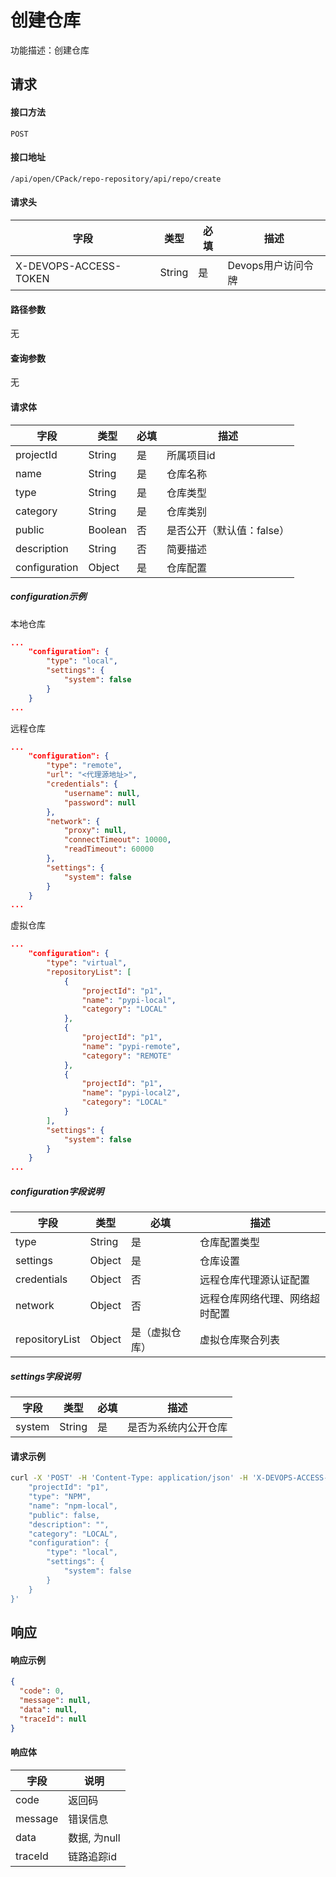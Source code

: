# 创建仓库

功能描述：创建仓库



## 请求

#### 接口方法

`POST`

#### 接口地址

`/api/open/CPack/repo-repository/api/repo/create`

#### 请求头

| 字段                  | 类型   | 必填 | 描述               |
| --------------------- | ------ | ---- | ------------------ |
| X-DEVOPS-ACCESS-TOKEN | String | 是   | Devops用户访问令牌 |

#### 路径参数

无

#### 查询参数

无

#### 请求体

| 字段          | 类型    | 必填 | 描述                      |
| ------------- | ------- | ---- | ------------------------- |
| projectId     | String  | 是   | 所属项目id                |
| name          | String  | 是   | 仓库名称                  |
| type          | String  | 是   | 仓库类型                  |
| category      | String  | 是   | 仓库类别                  |
| public        | Boolean | 否   | 是否公开（默认值：false） |
| description   | String  | 否   | 简要描述                  |
| configuration | Object  | 是   | 仓库配置                  |

##### configuration示例

本地仓库

```json
...
    "configuration": {
        "type": "local",
        "settings": {
            "system": false
        }
    }
...
```

远程仓库

```json
...
    "configuration": {
        "type": "remote",
        "url": "<代理源地址>",
        "credentials": {
            "username": null,
            "password": null
        },
        "network": {
            "proxy": null,
            "connectTimeout": 10000,
            "readTimeout": 60000
        },
        "settings": {
            "system": false
        }
    }
...
```

虚拟仓库

```json
...
    "configuration": {
        "type": "virtual",
        "repositoryList": [
            {
                "projectId": "p1",
                "name": "pypi-local",
                "category": "LOCAL"
            },
            {
                "projectId": "p1",
                "name": "pypi-remote",
                "category": "REMOTE"
            },
            {
                "projectId": "p1",
                "name": "pypi-local2",
                "category": "LOCAL"
            }
        ],
        "settings": {
            "system": false
        }
    }
...
```

##### configuration字段说明

| 字段           | 类型   | 必填           | 描述                           |
| -------------- | ------ | -------------- | ------------------------------ |
| type           | String | 是             | 仓库配置类型                   |
| settings       | Object | 是             | 仓库设置                       |
| credentials    | Object | 否             | 远程仓库代理源认证配置         |
| network        | Object | 否             | 远程仓库网络代理、网络超时配置 |
| repositoryList | Object | 是（虚拟仓库） | 虚拟仓库聚合列表               |

##### settings字段说明

| 字段   | 类型   | 必填 | 描述                 |
| ------ | ------ | ---- | -------------------- |
| system | String | 是   | 是否为系统内公开仓库 |

#### 请求示例

```bash
curl -X 'POST' -H 'Content-Type: application/json' -H 'X-DEVOPS-ACCESS-TOKEN: <your_access_token>' 'https://devops.example.com/api/open/CPack/repo-repository/api/repo/create' -d '{
    "projectId": "p1",
    "type": "NPM",
    "name": "npm-local",
    "public": false,
    "description": "",
    "category": "LOCAL",
    "configuration": {
        "type": "local",
        "settings": {
            "system": false
        }
    }
}'
```



## 响应

#### 响应示例

```json
{
  "code": 0,
  "message": null,
  "data": null,
  "traceId": null
}
```

#### 响应体

| 字段      | 说明        |
|---------|-----------|
| code    | 返回码       |
| message | 错误信息      |
| data    | 数据, 为null |
| traceId | 链路追踪id    |

